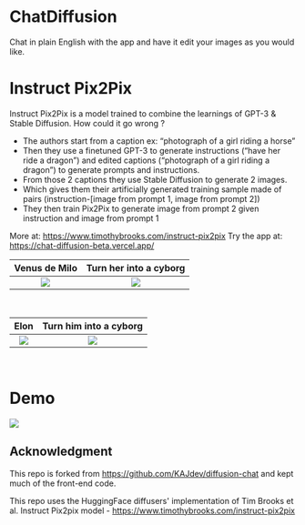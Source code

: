 
# ChatDiffusion
Chat in plain English with the app and have it edit your images as you would like. 

# Instruct Pix2Pix
Instruct Pix2Pix is a model trained to combine the learnings of GPT-3 & Stable Diffusion. How could it go wrong ? 
- The authors start from a caption ex: “photograph of a girl riding a horse”
- Then they use a finetuned GPT-3 to generate instructions (“have her ride a dragon”) and edited captions (“photograph of a girl riding a dragon”) to generate prompts and instructions. 
- From those 2 captions they use Stable Diffusion to generate 2 images. 
- Which gives them their artificially generated training sample made of pairs (instruction-[image from prompt 1, image from prompt 2])
- They then train Pix2Pix to generate image from prompt 2 given instruction and image from prompt 1

More at: https://www.timothybrooks.com/instruct-pix2pix
Try the app at: https://chat-diffusion-beta.vercel.app/


Venus de Milo             |  Turn her into a cyborg
:-------------------------:|:-------------------------:
![](https://github.com/eBoreal/serverless-pix2pix/blob/main/data/input/venus-of-milo-512.jpg)  |  ![](https://github.com/eBoreal/serverless-pix2pix/blob/main/data/output/venus-of-milo-512.jpeg) 

<br>

Elon            |  Turn him into a cyborg
:-------------------------:|:-------------------------:
![](https://github.com/eBoreal/serverless-pix2pix/blob/main/data/input/elon-512.jpg) |  ![](https://github.com/eBoreal/serverless-pix2pix/blob/main/data/output/elon-2-512.jpeg)

<br>


# Demo
![](https://github.com/eBoreal/ChatDiffusion/blob/main/.github/e-musk-cyborg-db.gif)

## Acknowledgment
This repo is forked from https://github.com/KAJdev/diffusion-chat and kept much of the front-end code. 

This repo uses the HuggingFace diffusers' implementation of Tim Brooks et al. Instruct Pix2pix model - https://www.timothybrooks.com/instruct-pix2pix

